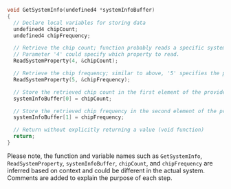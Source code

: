 ```c
void GetSystemInfo(undefined4 *systemInfoBuffer)
{
  // Declare local variables for storing data
  undefined4 chipCount;
  undefined4 chipFrequency;

  // Retrieve the chip count; function probably reads a specific system property (e.g., via I2C/SPI register)
  // Parameter '4' could specify which property to read.
  ReadSystemProperty(4, &chipCount);

  // Retrieve the chip frequency; similar to above, '5' specifies the property for frequency.
  ReadSystemProperty(5, &chipFrequency);

  // Store the retrieved chip count in the first element of the provided buffer
  systemInfoBuffer[0] = chipCount;

  // Store the retrieved chip frequency in the second element of the provided buffer
  systemInfoBuffer[1] = chipFrequency;

  // Return without explicitly returning a value (void function)
  return;
}
```
Please note, the function and variable names such as `GetSystemInfo`, `ReadSystemProperty`, `systemInfoBuffer`, `chipCount`, and `chipFrequency` are inferred based on context and could be different in the actual system. Comments are added to explain the purpose of each step.
